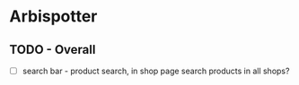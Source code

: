 # Arbispotter

## TODO - Overall

- [ ] search bar - product search, in shop page search products in all shops?


